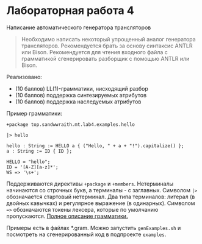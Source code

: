 # Лабораторная работа 4

Написание автоматического генератора трансляторов

> Необходимо написать некоторый упрощенный аналог генератора трансляторов. Рекомендуется брать за основу синтаксис ANTLR или Bison. Рекомендуется для чтения входного файла с грамматикой сгенерировать разборщик с помощью ANTLR или Bison.

Реализовано: 

* (10 баллов) LL(1)-грамматики, нисходящий разбор
* (10 баллов) поддержка синтезируемых атрибутов
* (10 баллов) поддержка наследуемых атрибутов

Пример грамматики: 

```
+package top.sandwwraith.mt.lab4.examples.hello

|> hello

hello : String := HELLO a { ("Hello, " + a + "!").capitalize() };
a : String := ID { ID };

HELLO = "hello";
ID = '[A-Z][a-z]*';
WS => '\s+';
```

Поддерживаются директивы `+package` и `+members`. Нетерминалы начинаются со строчных букв, а терминалы - с заглавных.
Символом `|>` обозначается стартовый нетерминал. Два типа терминалов: литерал (в двойных кавычках) и регулярное выражение (в одинарных).
Символом `=>` обозначаются токены лексера, которые по умолчанию пропускаются. [Полное описание грамматики.](src/main/antlr/top/sandwwraith/mt/lab4/Grammar.g4)

Примеры есть в файлах *.gram. Можно запустить `genExamples.sh` и посмотреть на сгенерированный код в подпроекте `examples`.